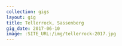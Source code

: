 ```yaml
---
collection: gigs
layout: gig
title: Tellerrock, Sassenberg
gig_date: 2017-06-10
image: :SITE_URL:/img/tellerrock-2017.jpg
---
```

